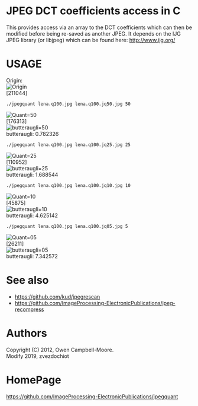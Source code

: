 JPEG DCT coefficients access in C
=================================

This provides access via an array to the DCT coefficients
which can then be modified before being re-saved as another JPEG.
It depends on the IJG JPEG library (or libjpeg) which can be
found here: http://www.ijg.org/

USAGE
=====

Origin:  
![Origin](images/lena.q100.jpg)  
[211044]

```
./jpegquant lena.q100.jpg lena.q100.jq50.jpg 50
```
![Quant=50](images/lena.q100.jq50.jpg)  
[176313]  
![butteraugli=50](images/lena.q100.jq50.butteraugli.jpg)  
butteraugli: 0.782326

```
./jpegquant lena.q100.jpg lena.q100.jq25.jpg 25
```
![Quant=25](images/lena.q100.jq25.jpg)  
[110952]  
![butteraugli=25](images/lena.q100.jq25.butteraugli.jpg)  
butteraugli: 1.688544

```
./jpegquant lena.q100.jpg lena.q100.jq10.jpg 10
```
![Quant=10](images/lena.q100.jq10.jpg)  
[45875]  
![butteraugli=10](images/lena.q100.jq10.butteraugli.jpg)  
butteraugli: 4.625142

```
./jpegquant lena.q100.jpg lena.q100.jq05.jpg 5
```
![Quant=05](images/lena.q100.jq05.jpg)  
[26211]  
![butteraugli=05](images/lena.q100.jq05.butteraugli.jpg)  
butteraugli: 7.342572

See also
========

* https://github.com/kud/jpegrescan
* https://github.com/ImageProcessing-ElectronicPublications/jpeg-recompress

Authors
=======

Copyright (C) 2012, Owen Campbell-Moore.  
Modify 2019, zvezdochiot

HomePage
========

https://github.com/ImageProcessing-ElectronicPublications/jpegquant
